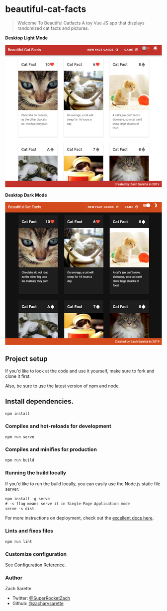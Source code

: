 # beautiful-cat-facts

> Welcome To Beautiful Catfacts
> A toy Vue JS app that displays randomized cat facts and pictures.

__Desktop Light Mode__

<img width="700" src="./beautiful-cat-facts-desktop-light.PNG" alt="Beautiful Cat Facts Desktop Light Mode Screen Shot"/>

__Desktop Dark Mode__

<img width="700" src="./beautiful-cat-facts-desktop-dark.PNG" alt="Beautiful Cat Facts Desktop Dark Mode Screen Shot"/>

## Project setup

If you'd like to look at the code and use it yourself,
make sure to fork and clone it first. 

Also, be sure to use the latest version of npm and node.

## Install dependencies. 
```
npm install
```

### Compiles and hot-reloads for development
```
npm run serve
```

### Compiles and minifies for production
```
npm run build
```
### Running the build locally

If you'd like to run the build locally, you can easily use the Node.js static file server.
```
npm install -g serve
# -s flag means serve it in Single-Page Application mode
serve -s dist
```
For more instructions on deployment, check out the [excellent docs here](https://cli.vuejs.org/guide/deployment.html#previewing-locally).


### Lints and fixes files
```
npm run lint
```

### Customize configuration
See [Configuration Reference](https://cli.vuejs.org/config/).

### Author
Zach Sarette
- Twitter: [@SuperRocketZach](https://twitter.com/SuperRocketZach)
- Github: [@zacharysarette](https://github.com/zacharysarette)
